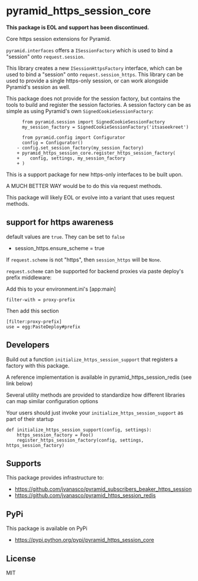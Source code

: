 pyramid_https_session_core
==========================

**This package is EOL and support has been discontinued.**


Core https session extensions for Pyramid.

`pyramid.interfaces` offers a `ISessionFactory` which is used to bind a "session"
onto `request.session`.

This library creates a new `ISessionHttpsFactory` interface, which can be used
to bind a "session" onto `request.session_https`.  This library can be used to
provide a single https-only session, or can work alongside Pyramid's session as
well.

This package does not provide for the session factory, but contains the tools
to build and register the session factories.  A session factory can be as simple
as using Pyramid's own `SignedCookieSessionFactory`:


		  from pyramid.session import SignedCookieSessionFactory
		  my_session_factory = SignedCookieSessionFactory('itsaseekreet')

		  from pyramid.config import Configurator
		  config = Configurator()
		- config.set_session_factory(my_session_factory)
		+ pyramid_https_session_core.register_https_session_factory(
        +    config, settings, my_session_factory
        + )

This is a support package for new https-only interfaces to be built upon.

A MUCH BETTER WAY would be to do this via request methods.

This package will likely EOL or evolve into a variant that uses request methods.

support for https awareness
---------------------------

default values are `true`.  They can be set to `false`

*	session_https.ensure_scheme = true

If `request.scheme` is not "https", then `session_https` will be `None`.

`request.scheme` can be supported for backend proxies via paste deploy's prefix middleware:

Add this to your environment.ini's [app:main]

	filter-with = proxy-prefix

Then add this section

	[filter:proxy-prefix]
	use = egg:PasteDeploy#prefix
	


Developers
----------

Build out a function `initialize_https_session_support` that registers a factory with this package.

A reference implementation is available in pyramid_https_session_redis (see link below)

Several utility methods are provided to standardize how different libraries can map similar configuration options

Your users should just invoke your `initialize_https_session_support` as part of their startup

	def initialize_https_session_support(config, settings):
		https_session_factory = Foo()
		register_https_session_factory(config, settings, https_session_factory)

Supports
--------

This package provides infrastructure to:

* https://github.com/jvanasco/pyramid_subscribers_beaker_https_session
* https://github.com/jvanasco/pyramid_https_session_redis


PyPi
----

This package is available on PyPi

* https://pypi.python.org/pypi/pyramid_https_session_core


License
-------

MIT
